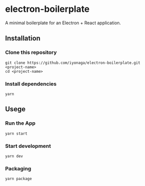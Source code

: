 # electron-boilerplate
A minimal boilerplate for an Electron + React application.

## Installation

### Clone this repository
```
git clone https://github.com/iyonaga/electron-boilerplate.git <project-name>
cd <project-name>
```

### Install dependencies
```
yarn
```

## Usege

### Run the App
```
yarn start
```

### Start development
```
yarn dev
```

### Packaging
```
yarn package
```
